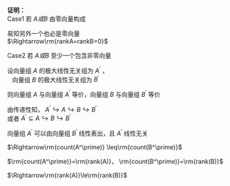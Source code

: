 **证明：**  
Case1 若 $A或B$ 由零向量构成  
  
易知另外一个也必是零向量  
 $\Rightarrow\rm{rankA=rankB=0}$  
  
Case2 若 $A或B$ 至少一个包含非零向量  
  
设向量组 $A$ 的极大线性无关组为 $A^\prime$ ，  
 $\enspace$ 向量组 $B$ 的极大线性无关组为 $B^\prime$  
  
则向量组 $A$ 与向量组 $A^\prime$ 等价，向量组 $B$ 与向量组 $B^\prime$ 等价  
  
由传递性知， $A^\prime\hookrightarrow A\hookrightarrow B\hookrightarrow B^\prime$  
或者 $A^\prime\subseteq A\hookrightarrow B\hookrightarrow B^\prime$  
  
向量组 $A^\prime$ 可以由向量组 $B^\prime$ 线性表出，且 $A^\prime$ 线性无关  
  
 $\Rightarrow\rm{count(A^\prime)}  
\leq\rm{count(B^\prime)}$  
  
 $\rm{count(A^\prime)}=\rm{rank(A)}，  
\rm{count(B^\prime)}=\rm{rank(B)}$  
  
 $\Rightarrow\rm{rank(A)}\le\rm{rank(B)}$  
